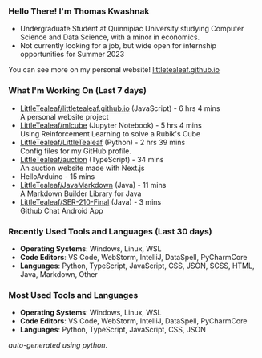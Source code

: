 
### Hello There! I'm Thomas Kwashnak

- Undergraduate Student at Quinnipiac University studying Computer Science and Data Science, with a minor in economics.
- Not currently looking for a job, but wide open for internship opportunities for Summer 2023

You can see more on my personal website! [littletealeaf.github.io](https://littletealeaf.github.io)

### What I'm Working On (Last 7 days)
<ul><li><a href="https://github.com/LittleTealeaf/littletealeaf.github.io">LittleTealeaf/littletealeaf.github.io</a> (JavaScript) - 6 hrs 4 mins<br>A personal website project</li><li><a href="https://github.com/LittleTealeaf/mlcube">LittleTealeaf/mlcube</a> (Jupyter Notebook) - 5 hrs 4 mins<br>Using Reinforcement Learning to solve a Rubik's Cube</li><li><a href="https://github.com/LittleTealeaf/LittleTealeaf">LittleTealeaf/LittleTealeaf</a> (Python) - 2 hrs 39 mins<br>Config files for my GitHub profile.</li><li><a href="https://github.com/LittleTealeaf/auction">LittleTealeaf/auction</a> (TypeScript) - 34 mins<br>An auction website made with Next.js</li><li>HelloArduino - 15 mins</li><li><a href="https://github.com/LittleTealeaf/JavaMarkdown">LittleTealeaf/JavaMarkdown</a> (Java) - 11 mins<br>A Markdown Builder Library for Java</li><li><a href="https://github.com/LittleTealeaf/SER-210-Final">LittleTealeaf/SER-210-Final</a> (Java) - 3 mins<br>Github Chat Android App</li></ul>

### Recently Used Tools and Languages (Last 30 days)
- **Operating Systems**: Windows, Linux, WSL
- **Code Editors**: VS Code, WebStorm, IntelliJ, DataSpell, PyCharmCore
- **Languages**: Python, TypeScript, JavaScript, CSS, JSON, SCSS, HTML, Java, Markdown, Other

### Most Used Tools and Languages
- **Operating Systems**: Windows, Linux, WSL
- **Code Editors**: VS Code, WebStorm, IntelliJ, DataSpell, PyCharmCore
- **Languages**: Python, TypeScript, JavaScript, CSS, JSON

*auto-generated using python.*
